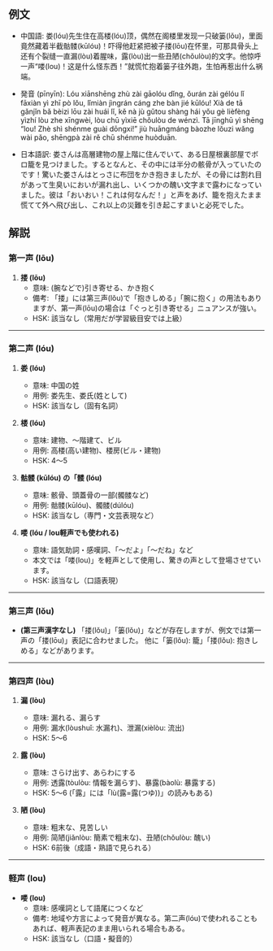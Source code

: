 ## 例文
* 中国語:
  娄(lóu)先生住在高楼(lóu)顶，偶然在阁楼里发现一只破篓(lǒu)，里面竟然藏着半截骷髅(kūlóu)！吓得他赶紧把被子搂(lōu)在怀里，可那具骨头上还有个裂缝一直漏(lòu)着腥味，露(lòu)出一些丑陋(chǒu​lòu)的文字。他惊呼一声“喽(lou)！这是什么怪东西！”就慌忙抱着篓子往外跑，生怕再惹出什么祸端。

* 発音 (pīnyīn):
  Lóu xiānshēng zhù zài gāolóu dǐng, ǒurán zài gélóu lǐ fāxiàn yì zhī pò lǒu,
  lǐmiàn jìngrán cáng zhe bàn jié kūlóu!
  Xià de tā gǎnjǐn bǎ bèizi lōu zài huái lǐ,
  kě nà jù gǔtou shàng hái yǒu gè lièfèng yìzhí lòu zhe xīngwèi,
  lòu chū yìxiē chǒulòu de wénzì.
  Tā jīnghū yì shēng “lou! Zhè shì shénme guài dōngxi!”
  jiù huāngmáng bàozhe lǒuzi wǎng wài pǎo, shēngpà zài rě chū shénme huòduān.

* 日本語訳:
  娄さんは高層建物の屋上階に住んでいて、ある日屋根裏部屋でボロ籠を見つけました。するとなんと、その中には半分の骸骨が入っていたのです！驚いた娄さんはとっさに布団をかき抱きましたが、その骨には割れ目があって生臭いにおいが漏れ出し、いくつかの醜い文字まで露わになっていました。彼は「おいおい！これは何なんだ！」と声をあげ、籠を抱えたまま慌てて外へ飛び出し、これ以上の災難を引き起こすまいと必死でした。

## 解説

### 第一声 (lōu)

1. **搂 (lōu)**
   - 意味: (腕などで)引き寄せる、かき抱く
   - 備考: 「搂」には第三声(lǒu)で「抱きしめる」「腕に抱く」の用法もありますが、第一声(lōu)の場合は「ぐっと引き寄せる」ニュアンスが強い。
   - HSK: 該当なし（常用だが学習級目安では上級）

---

### 第二声 (lóu)

1. **娄 (lóu)**
   - 意味: 中国の姓
   - 用例: 娄先生、娄氏(姓として)
   - HSK: 該当なし（固有名詞）

2. **楼 (lóu)**
   - 意味: 建物、〜階建て、ビル
   - 用例: 高楼(高い建物)、楼房(ビル・建物)
   - HSK: 4〜5

3. **骷髅 (kūlóu) の「髅 (lóu)**
   - 意味: 骸骨、頭蓋骨の一部(髑髅など)
   - 用例: 骷髅(kūlóu)、髑髅(dúlóu)
   - HSK: 該当なし（専門・文芸表現など）

4. **喽 (lóu / lou軽声でも使われる)**
   - 意味: 語気助詞・感嘆詞、「〜だよ」「〜だね」など
   - 本文では「喽(lou)」を軽声として使用し、驚きの声として登場させています。
   - HSK: 該当なし（口語表現）

---

### 第三声 (lǒu)

- **(第三声漢字なし)**
  「搂(lǒu)」「篓(lǒu)」などが存在しますが、例文では第一声の「搂(lōu)」表記に合わせました。
  他に「篓(lǒu): 籠」「搂(lǒu): 抱きしめる」などがあります。

---

### 第四声 (lòu)

1. **漏 (lòu)**
   - 意味: 漏れる、漏らす
   - 用例: 漏水(lòushuǐ: 水漏れ)、泄漏(xièlòu: 流出)
   - HSK: 5〜6

2. **露 (lòu)**
   - 意味: さらけ出す、あらわにする
   - 用例: 透露(tòulòu: 情報を漏らす)、暴露(bàolù: 暴露する)
   - HSK: 5〜6 (「露」には「lù(露=露(つゆ))」の読みもある)

3. **陋 (lòu)**
   - 意味: 粗末な、見苦しい
   - 用例: 简陋(jiǎnlòu: 簡素で粗末な)、丑陋(chǒulòu: 醜い)
   - HSK: 6前後（成語・熟語で見られる）

---

### 軽声 (lou)

- **喽 (lou)**
  - 意味: 感嘆詞として語尾につくなど
  - 備考: 地域や方言によって発音が異なる。第二声(lóu)で使われることもあれば、軽声表記のまま用いられる場合もある。
  - HSK: 該当なし（口語・擬音的）
